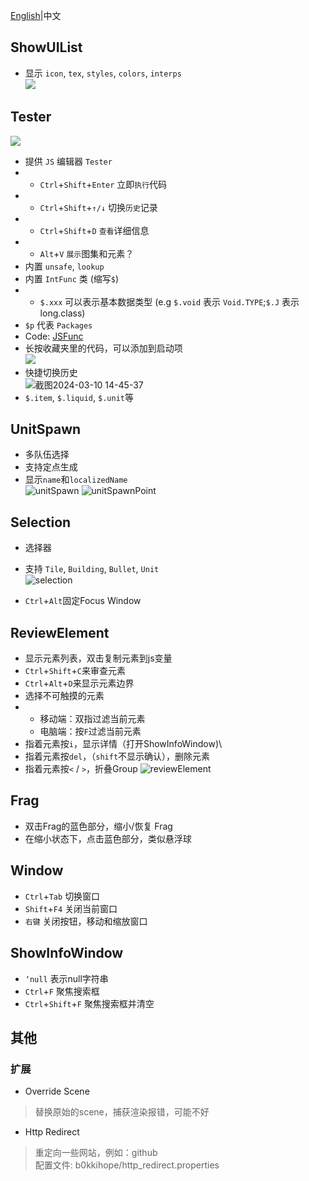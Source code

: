 [English](index_en.md)|中文

## ShowUIList

- 显示 `icon`, `tex`, `styles`, `colors`, `interps`\
![](./screenshots/UIList.png)

## Tester
![](./screenshots/tester.png)

- 提供 `JS` 编辑器 `Tester`
- - `Ctrl`+`Shift`+`Enter` 立即`执行`代码
- - `Ctrl`+`Shift`+`↑/↓` 切换`历史`记录
- - `Ctrl`+`Shift`+`D` `查看`详细信息
- - `Alt`+`V` `展示`图集和元素？
- 内置 `unsafe`, `lookup`
- 内置 `IntFunc` 类 (缩写`$`)
- + `$.xxx` 可以表示基本数据类型 (e.g `$.void` 表示 `Void.TYPE`;`$.J` 表示 long.class)
- `$p` 代表 `Packages`
- Code: [JSFunc](https://github.com/i-hope1/mod-tools/src/modtools/utils/JSFunc.java)
- 长按收藏夹里的代码，可以添加到启动项\
![](./screenshots/startup.png)
- 快捷切换历史\
![截图2024-03-10 14-45-37](https://github.com/I-hope1/mod-tools/assets/78016895/4918af35-19af-4fab-b961-70bdc8679fe8)
- `$.item`, `$.liquid`, `$.unit`等

## UnitSpawn

- 多队伍选择
- 支持定点生成
- 显示`name`和`localizedName`\
![unitSpawn](./screenshots/unit_spawn.png)
![unitSpawnPoint](./screenshots/unitspawnpoint.gif)

## Selection
- 选择器
- 支持 `Tile`, `Building`, `Bullet`, `Unit`\
![selection](./screenshots/selection.png)

- `Ctrl`+`Alt`固定Focus Window

## ReviewElement

- 显示元素列表，双击复制元素到js变量
- `Ctrl`+`Shift`+`C`来审查元素
- `Ctrl`+`Alt`+`D`来显示元素边界
- 选择不可触摸的元素
- + 移动端：双指过滤当前元素
  + 电脑端：按`F`过滤当前元素
- 指着元素按`i`，显示详情（打开ShowInfoWindow)\
- 指着元素按`del`，（`shift`不显示确认），删除元素
- 指着元素按`<` / `>`，折叠Group
![reviewElement](./screenshots/review_element.png)

## Frag
- 双击Frag的蓝色部分，缩小/恢复 Frag
- 在缩小状态下，点击蓝色部分，类似悬浮球

## Window

- `Ctrl`+`Tab` 切换窗口
- `Shift`+`F4` 关闭当前窗口
- `右键` 关闭按钮，移动和缩放窗口

## ShowInfoWindow

- `‘null` 表示null字符串
- `Ctrl`+`F` 聚焦搜索框
- `Ctrl`+`Shift`+`F` 聚焦搜索框并清空

## 其他
### 扩展

- Override Scene
> 替换原始的scene，捕获渲染报错，可能不好

- Http Redirect
> 重定向一些网站，例如：github\
> 配置文件: b0kkihope/http_redirect.properties
